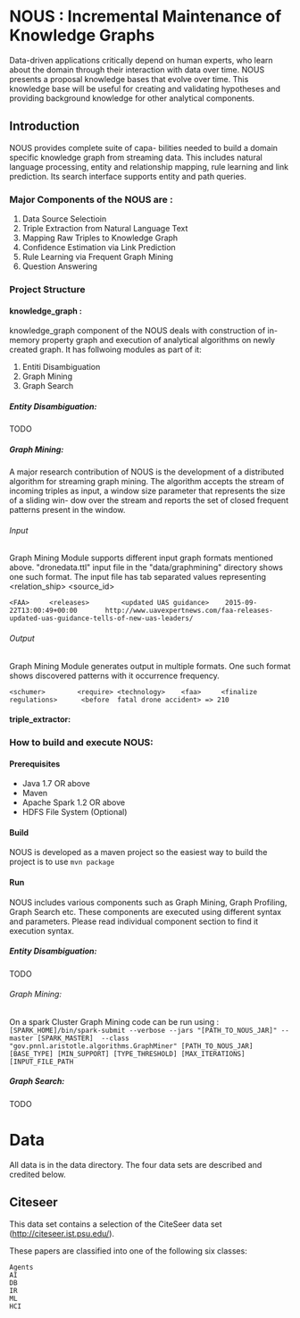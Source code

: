 # NOUS : Incremental Maintenance of Knowledge Graphs
Data-driven applications critically depend on human experts,
who learn about the domain through their interaction with data
over time. NOUS presents a proposal knowledge bases that evolve over time. This
knowledge base will be useful for creating and validating
hypotheses and providing background knowledge for other analytical components.

## Introduction	
NOUS provides complete suite of capa- bilities needed to build a domain specific knowledge graph from streaming data. This includes natural language processing, entity and relationship mapping, rule learning and link prediction. Its search interface supports entity and path queries.

### Major Components of the NOUS are :

1. Data Source Selectioin
2. Triple Extraction from Natural Language Text
3. Mapping Raw Triples to Knowledge Graph
4. Confidence Estimation via Link Prediction
5. Rule Learning via Frequent Graph Mining
6. Question Answering

### Project Structure

#### knowledge_graph : 
knowledge_graph component of the NOUS deals with construction of in-memory property graph and execution of analytical algorithms on newly created graph. It has follwoing modules as part of it:
1. Entiti Disambiguation
2. Graph Mining
3. Graph Search

##### Entity Disambiguation: 

TODO

##### Graph Mining:
A major research contribution of NOUS is the development of a distributed algorithm for streaming graph mining. The algorithm accepts the stream of incoming triples as input, a window size parameter that represents the size of a sliding win- dow over the stream and reports the set of closed frequent patterns present in the window. 

###### Input
Graph Mining Module supports different input graph formats mentioned above. "dronedata.ttl" input file in the "data/graphmining" directory shows one such format. The input file has tab separated values representing <subject> <relation_ship> <object> <timestamp> <source_id>

`<FAA>     <releases>        <updated UAS guidance>    2015-09-22T13:00:49+00:00       http://www.uavexpertnews.com/faa-releases-updated-uas-guidance-tells-of-new-uas-leaders/`

###### Output

Graph Mining Module generates output in multiple formats. One such format shows discovered patterns with it occurrence frequency.

`<schumer>        <require> <technology>    <faa>     <finalize regulations>      <before  fatal drone accident> => 210`


#### triple_extractor:

### How to build and execute NOUS:
#### Prerequisites
* Java 1.7 OR above
* Maven
* Apache Spark 1.2 OR above
* HDFS File System (Optional)

#### Build
NOUS is developed as a maven project so the easiest way to build the project is to use `mvn package`
#### Run
NOUS includes various components such as Graph Mining, Graph Profiling, Graph Search etc.
These components are executed using different syntax and parameters. Please read individual component section to find it execution syntax.

##### Entity Disambiguation: 

TODO

###### Graph Mining:
On a spark Cluster Graph Mining code can be run using :
`[SPARK_HOME]/bin/spark-submit --verbose --jars "[PATH_TO_NOUS_JAR]" --master [SPARK_MASTER]  --class "gov.pnnl.aristotle.algorithms.GraphMiner" [PATH_TO_NOUS_JAR]  [BASE_TYPE] [MIN_SUPPORT] [TYPE_THRESHOLD] [MAX_ITERATIONS] [INPUT_FILE_PATH `


##### Graph Search:

TODO

Data
====
All data is in the data directory. The four data sets are described and credited below.

Citeseer
--------
This data set contains a selection of the CiteSeer data set (http://citeseer.ist.psu.edu/).

These papers are classified into one of the following six classes:

	Agents
	AI
	DB
	IR
	ML
	HCI
